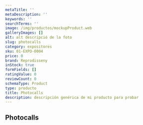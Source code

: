```yaml
---
metaTitle: ''
metaDescription: ''
keywords: ''
searchTerms: ''
image: /img/productos/mockupProduct.web
galleryImages: []
alt: alt descripció de la foto
slug: photocalls
category: expositores
sku: 01-EXPO-0004
price: 0
brand: Reprodisseny
inStock: true
formFields: []
ratingValue: 0
reviewCount: 0
schemaType: Product
type: producto
title: Photocalls
description: descripción genérica de mi producto para probar
---
```

## Photocalls
